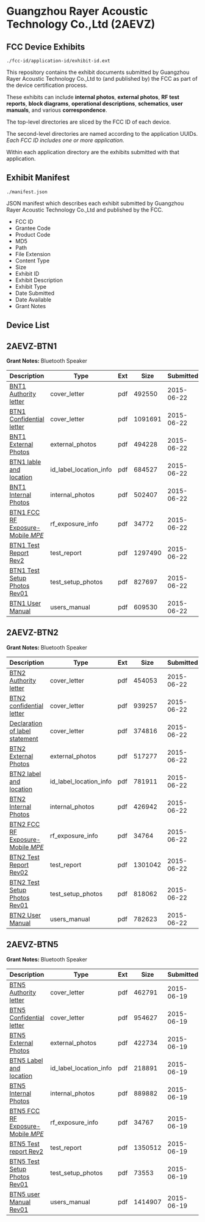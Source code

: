 # Guangzhou Rayer Acoustic Technology Co.,Ltd (2AEVZ)
## FCC Device Exhibits

```
./fcc-id/application-id/exhibit-id.ext
```

This repository contains the exhibit documents submitted by Guangzhou Rayer Acoustic Technology Co.,Ltd to (and published by) the FCC as part of the device certification process.

These exhibits can include **internal photos**, **external photos**, **RF test reports**, **block diagrams**, **operational descriptions**, **schematics**, **user manuals**, and various **correspondence**.

The top-level directories are sliced by the FCC ID of each device.

The second-level directories are named according to the application UUIDs. *Each FCC ID includes one or more application.*

Within each application directory are the exhibits submitted with that application. 

## Exhibit Manifest

```
./manifest.json
```

JSON manifest which describes each exhibit submitted by Guangzhou Rayer Acoustic Technology Co.,Ltd and published by the FCC.

- FCC ID
- Grantee Code
- Product Code
- MD5
- Path
- File Extension
- Content Type
- Size
- Exhibit ID
- Exhibit Description
- Exhibit Type
- Date Submitted
- Date Available
- Grant Notes

## Device List
## 2AEVZ-BTN1
**Grant Notes:** Bluetooth Speaker

| Description | Type | Ext | Size | Submitted | Available |
| ----------- | ---- | --- | ---- | --------- | --------- |
| [BNT1 Authority letter](2AEVZ-BTN1/2a05507b053f6632ec86c2db163f9527/2654337.pdf) | cover_letter | pdf | 492550 | 2015-06-22 | 2015-06-24 |
| [BTN1 Confidential letter](2AEVZ-BTN1/2a05507b053f6632ec86c2db163f9527/2654338.pdf) | cover_letter | pdf | 1091691 | 2015-06-22 | 2015-06-24 |
| [BNT1 External Photos](2AEVZ-BTN1/2a05507b053f6632ec86c2db163f9527/2654339.pdf) | external_photos | pdf | 494228 | 2015-06-22 | 2015-06-24 |
| [BTN1 lable and location](2AEVZ-BTN1/2a05507b053f6632ec86c2db163f9527/2654341.pdf) | id_label_location_info | pdf | 684527 | 2015-06-22 | 2015-06-24 |
| [BNT1 Internal Photos](2AEVZ-BTN1/2a05507b053f6632ec86c2db163f9527/2654340.pdf) | internal_photos | pdf | 502407 | 2015-06-22 | 2015-06-24 |
| [BTN1 FCC RF Exposure-Mobile _MPE_](2AEVZ-BTN1/2a05507b053f6632ec86c2db163f9527/2654348.pdf) | rf_exposure_info | pdf | 34772 | 2015-06-22 | 2015-06-24 |
| [BTN1 Test Report Rev2](2AEVZ-BTN1/2a05507b053f6632ec86c2db163f9527/2654349.pdf) | test_report | pdf | 1297490 | 2015-06-22 | 2015-06-24 |
| [BTN1 Test Setup Photos Rev01](2AEVZ-BTN1/2a05507b053f6632ec86c2db163f9527/2654350.pdf) | test_setup_photos | pdf | 827697 | 2015-06-22 | 2015-06-24 |
| [BTN1 User Manual](2AEVZ-BTN1/2a05507b053f6632ec86c2db163f9527/2654351.pdf) | users_manual | pdf | 609530 | 2015-06-22 | 2015-06-24 |
## 2AEVZ-BTN2
**Grant Notes:** Bluetooth Speaker

| Description | Type | Ext | Size | Submitted | Available |
| ----------- | ---- | --- | ---- | --------- | --------- |
| [BTN2 Authority letter](2AEVZ-BTN2/63427a4afdef187ee60ecbb608bb1c43/2654353.pdf) | cover_letter | pdf | 454053 | 2015-06-22 | 2015-06-24 |
| [BTN2 confidential letter](2AEVZ-BTN2/63427a4afdef187ee60ecbb608bb1c43/2654354.pdf) | cover_letter | pdf | 939257 | 2015-06-22 | 2015-06-24 |
| [Declaration of label statement](2AEVZ-BTN2/63427a4afdef187ee60ecbb608bb1c43/2654355.pdf) | cover_letter | pdf | 374816 | 2015-06-22 | 2015-06-24 |
| [BTN2 External Photos](2AEVZ-BTN2/63427a4afdef187ee60ecbb608bb1c43/2654356.pdf) | external_photos | pdf | 517277 | 2015-06-22 | 2015-06-24 |
| [BTN2 label and location](2AEVZ-BTN2/63427a4afdef187ee60ecbb608bb1c43/2654358.pdf) | id_label_location_info | pdf | 781911 | 2015-06-22 | 2015-06-24 |
| [BTN2 Internal Photos](2AEVZ-BTN2/63427a4afdef187ee60ecbb608bb1c43/2654357.pdf) | internal_photos | pdf | 426942 | 2015-06-22 | 2015-06-24 |
| [BTN2 FCC RF Exposure-Mobile _MPE_](2AEVZ-BTN2/63427a4afdef187ee60ecbb608bb1c43/2654375.pdf) | rf_exposure_info | pdf | 34764 | 2015-06-22 | 2015-06-24 |
| [BTN2 Test Report Rev02](2AEVZ-BTN2/63427a4afdef187ee60ecbb608bb1c43/2654376.pdf) | test_report | pdf | 1301042 | 2015-06-22 | 2015-06-24 |
| [BTN2 Test Setup Photos Rev01](2AEVZ-BTN2/63427a4afdef187ee60ecbb608bb1c43/2654380.pdf) | test_setup_photos | pdf | 818062 | 2015-06-22 | 2015-06-24 |
| [BTN2 User Manual](2AEVZ-BTN2/63427a4afdef187ee60ecbb608bb1c43/2654381.pdf) | users_manual | pdf | 782623 | 2015-06-22 | 2015-06-24 |
## 2AEVZ-BTN5
**Grant Notes:** Bluetooth Speaker

| Description | Type | Ext | Size | Submitted | Available |
| ----------- | ---- | --- | ---- | --------- | --------- |
| [BTN5 Authority letter](2AEVZ-BTN5/fa8de49de061b276248c0ab98d6898ce/2653288.pdf) | cover_letter | pdf | 462791 | 2015-06-19 | 2015-06-22 |
| [BTN5 Confidential letter](2AEVZ-BTN5/fa8de49de061b276248c0ab98d6898ce/2653289.pdf) | cover_letter | pdf | 954627 | 2015-06-19 | 2015-06-22 |
| [BTN5 External Photos](2AEVZ-BTN5/fa8de49de061b276248c0ab98d6898ce/2653290.pdf) | external_photos | pdf | 422734 | 2015-06-19 | 2015-06-22 |
| [BTN5 Label and location](2AEVZ-BTN5/fa8de49de061b276248c0ab98d6898ce/2653294.pdf) | id_label_location_info | pdf | 218891 | 2015-06-19 | 2015-06-22 |
| [BTN5 Internal Photos](2AEVZ-BTN5/fa8de49de061b276248c0ab98d6898ce/2653291.pdf) | internal_photos | pdf | 889882 | 2015-06-19 | 2015-06-22 |
| [BTN5 FCC RF Exposure-Mobile _MPE_](2AEVZ-BTN5/fa8de49de061b276248c0ab98d6898ce/2653311.pdf) | rf_exposure_info | pdf | 34767 | 2015-06-19 | 2015-06-22 |
| [BTN5 Test report Rev2](2AEVZ-BTN5/fa8de49de061b276248c0ab98d6898ce/2653312.pdf) | test_report | pdf | 1350512 | 2015-06-19 | 2015-06-22 |
| [BTN5 Test Setup Photos Rev01](2AEVZ-BTN5/fa8de49de061b276248c0ab98d6898ce/2653313.pdf) | test_setup_photos | pdf | 73553 | 2015-06-19 | 2015-06-22 |
| [BTN5 user Manual Rev01](2AEVZ-BTN5/fa8de49de061b276248c0ab98d6898ce/2653314.pdf) | users_manual | pdf | 1414907 | 2015-06-19 | 2015-06-22 |
